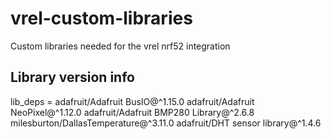 # vrel-custom-libraries
Custom libraries needed for the vrel nrf52 integration

## Library version info
lib_deps = 
	adafruit/Adafruit BusIO@^1.15.0
	adafruit/Adafruit NeoPixel@^1.12.0
	adafruit/Adafruit BMP280 Library@^2.6.8
	milesburton/DallasTemperature@^3.11.0
	adafruit/DHT sensor library@^1.4.6
